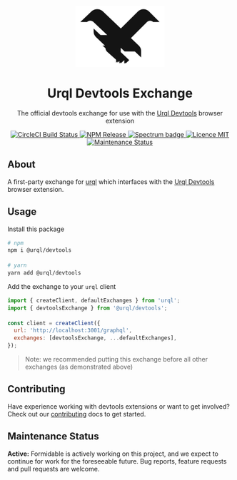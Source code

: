 <div align="center">
  <img alt="logo" width=200 src="https://raw.githubusercontent.com/FormidableLabs/urql-devtools/master/src/assets/icon.svg?sanitize=true" />
  <h1>Urql Devtools Exchange</h1>
  <p>The official devtools exchange for use with the <a href="https://github.com/FormidableLabs/urql-devtools">Urql Devtools</a> browser extension</p>
  <a href="https://circleci.com/gh/FormidableLabs/workflows/urql-devtools-exchange">
    <img alt="CircleCI Build Status" src="https://badgen.net/circleci/github/FormidableLabs/urql-devtools-exchange/master?label=build" />
  </a>
  <a href="https://www.npmjs.com/package/@urql/devtools">
    <img alt="NPM Release" src="https://badgen.net/npm/v/@urql/devtools" />
  </a>
  <a href="https://spectrum.chat/urql">
    <img alt="Spectrum badge" src="https://badgen.net/badge/chat/spectrum/purple" />
  </a>
  <a href="https://github.com/FormidableLabs/urql-devtools-exchange/blob/master/LICENSE">
    <img alt="Licence MIT" src="https://badgen.net/github/license/FormidableLabs/urql-devtools-exchange" />
  </a>
  <a href="https://github.com/FormidableLabs/urql-devtools-exchange#maintenance-status">
    <img alt="Maintenance Status" src="https://img.shields.io/badge/maintenance-active-green.svg?color=brightgreen&style=flat" />
  </a>
</div>

## About

A first-party exchange for [urql](https://github.com/FormidableLabs/urql) which interfaces with the [Urql Devtools](https://github.com/FormidableLabs/urql-devtools) browser extension.

## Usage

Install this package

```sh
# npm
npm i @urql/devtools

# yarn
yarn add @urql/devtools
```

Add the exchange to your `urql` client

```js
import { createClient, defaultExchanges } from 'urql';
import { devtoolsExchange } from '@urql/devtools';

const client = createClient({
  url: 'http://localhost:3001/graphql',
  exchanges: [devtoolsExchange, ...defaultExchanges],
});
```

> Note: we recommended putting this exchange before all other exchanges (as demonstrated above)

## Contributing

Have experience working with devtools extensions or want to get involved? Check out our [contributing](https://github.com/FormidableLabs/urql-devtools/blob/master/CONTRIBUTING.md) docs to get started.

## Maintenance Status

**Active:** Formidable is actively working on this project, and we expect to continue for work for the foreseeable future. Bug reports, feature requests and pull requests are welcome.
